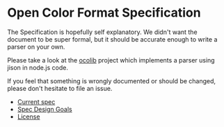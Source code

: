 # Open Color Format Specification

The Specification is hopefully self explanatory. We didn't want the document to be super formal,
but it should be accurate enough to write a parser on your own.

Please take a look at the [ocolib](https://github.com/opencolor-tools/opencolor-js) project which implements a parser
using jison in node.js code.

If you feel that something is wrongly documented or should be changed, please don't hesitate to
file an issue.

* [Current spec](specification.md)
* [Spec Design Goals](design_goals.md)
* [License](LICENSE)
